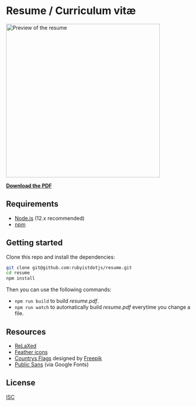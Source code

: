 # Resume / Curriculum vitæ

<img src="https://i.imgur.com/1tUGcCP.jpg" alt="Preview of the resume" height="420" />

[**Download the PDF**](https://github.com/rubyistdotjs/resume/raw/master/resume.pdf)

## Requirements

- [Node.js](https://nodejs.org/) (12.x recommended)
- [npm](https://www.npmjs.com/)

## Getting started

Clone this repo and install the dependencies:

```bash
git clone git@github.com:rubyistdotjs/resume.git
cd resume
npm install
```

Then you can use the following commands:

- `npm run build` to build _resume.pdf_.
- `npm run watch` to automatically build _resume.pdf_ everytime you change a file.

## Resources

- [ReLaXed](https://github.com/RelaxedJS/ReLaXed)
- [Feather icons](https://feathericons.com/)
- [Countrys Flags](https://www.flaticon.com/packs/countrys-flags) designed by [Freepik](https://www.freepik.com/)
- [Public Sans](https://fonts.google.com/specimen/Public+Sans) (via Google Fonts)

## License

[ISC](./LICENSE)
